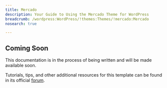 ```yaml
---
title: Mercado
description: Your Guide to Using the Mercado Theme for WordPress
breadcrumb: /wordpress:WordPress/!themes:Themes/!mercado:Mercado
nosearch: true

---
```


Coming Soon
-----

This documentation is in the process of being written and will be made available soon. 

Tutorials, tips, and other additional resources for this template can be found in its official [forum][forum].

[forum]: http://www.rockettheme.com/forum/wordpress-theme-mercado/